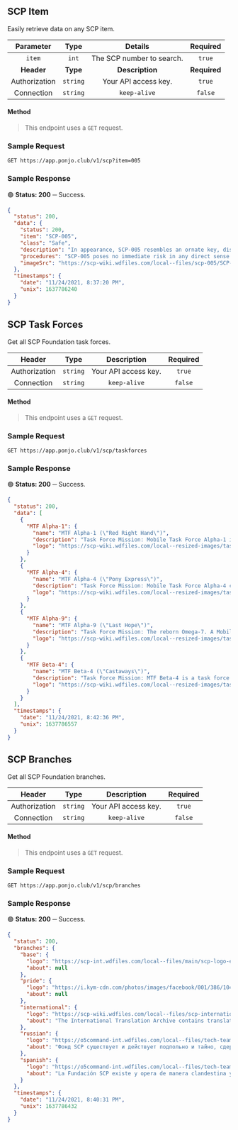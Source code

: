 ## SCP Item

Easily retrieve data on any SCP item.

| **Parameter** | **Type** | **Details** | **Required** |
| :---: | :---: | :---: | :---: |
| `item` | `int` | The SCP number to search. | `true` |
| **Header** | **Type** | **Description** | **Required** |
| Authorization | `string` | Your API access key. | `true` |
| Connection | `string` | `keep-alive` | `false` |

#### Method
> This endpoint uses a `GET` request.

### Sample Request

```shell
GET https://app.ponjo.club/v1/scp?item=005
```

### Sample Response

🟢 **Status: 200** ─ Success.
```json
{
  "status": 200,
  "data": {
    "status": 200,
    "item": "SCP-005",
    "class": "Safe",
    "description": "In appearance, SCP-005 resembles an ornate key, displaying the characteristics of a typical mass produced key used in the 1920s. The key was discovered when a civilian used it to infiltrate a high security facility. SCP-005 seems to have the unique ability to open any and all forms of lock (See Appendix A), be they mechanical or digital, with relative ease. The origin of this ability has yet to be determined.",
    "procedures": "SCP-005 poses no immediate risk in any direct sense. Even so, its unique functions require special measures be taken to restrict access and manipulation of the object. Approval of at least one (1) Level 4 personnel is required for the removal of the object from its containment area.",
    "imageSrc": "https://scp-wiki.wdfiles.com/local--files/scp-005/SCP-005.jpg"
  },
  "timestamps": {
    "date": "11/24/2021, 8:37:20 PM",
    "unix": 1637786240
  }
}
```

## SCP Task Forces

Get all SCP Foundation task forces.

| **Header** | **Type** | **Description** | **Required** |
| :---: | :---: | :---: | :---: |
| Authorization | `string` | Your API access key. | `true` |
| Connection | `string` | `keep-alive` | `false` |

#### Method
> This endpoint uses a `GET` request.

### Sample Request

```shell
GET https://app.ponjo.club/v1/scp/taskforces
```

### Sample Response

🟢 **Status: 200** ─ Success.
```json
{
  "status": 200,
  "data": [
    {
      "MTF Alpha-1": {
        "name": "MTF Alpha-1 (\"Red Right Hand\")",
        "description": "Task Force Mission: Mobile Task Force Alpha-1 is a task force that reports directly to the O5 Council and is used in situations that require the strictest operational security. The task force consists of the Foundation's best and most loyal operatives. Further information regarding MTF Alpha-1 is classified Level 5.",
        "logo": "https://scp-wiki.wdfiles.com/local--resized-images/task-forces/Alpha1.png/small.jpg"
      }
    },
    {
      "MTF Alpha-4": {
        "name": "MTF Alpha-4 (\"Pony Express\")",
        "description": "Task Force Mission: Mobile Task Force Alpha-4 consists primarily of personnel trained to act as undercover employees and specialize in tracking, intercepting, and securing anomalous objects sent through postal and package delivery services worldwide.",
        "logo": "https://scp-wiki.wdfiles.com/local--resized-images/task-forces/Alpha4.png/small.jpg"
      }
    },
    {
      "MTF Alpha-9": {
        "name": "MTF Alpha-9 (\"Last Hope\")",
        "description": "Task Force Mission: The reborn Omega-7. A Mobile Task Force explicitly intended to train and utilize humanoid SCP objects in the field.",
        "logo": "https://scp-wiki.wdfiles.com/local--resized-images/task-forces/alpha9alt.png/small.jpg"
      }
    },
    {
      "MTF Beta-4": {
        "name": "MTF Beta-4 (\"Castaways\")",
        "description": "Task Force Mission: MTF Beta-4 is a task force created with the sole purpose of assisting and monitoring GoI-466 (Wilson's Wildlife Solutions) in their interactions with local fauna-based anomalies.",
        "logo": "https://scp-wiki.wdfiles.com/local--resized-images/task-forces/beta4.png/small.jpg"
      }
    }
  ],
  "timestamps": {
    "date": "11/24/2021, 8:42:36 PM",
    "unix": 1637786557
  }
}
```

## SCP Branches

Get all SCP Foundation branches.

| **Header** | **Type** | **Description** | **Required** |
| :---: | :---: | :---: | :---: |
| Authorization | `string` | Your API access key. | `true` |
| Connection | `string` | `keep-alive` | `false` |

#### Method
> This endpoint uses a `GET` request.

### Sample Request

```shell
GET https://app.ponjo.club/v1/scp/branches
```

### Sample Response

🟢 **Status: 200** ─ Success.
```json
{
  "status": 200,
  "branches": {
    "base": {
      "logo": "https://scp-int.wdfiles.com/local--files/main/scp-logo-en-400.png",
      "about": null
    },
    "pride": {
      "logo": "https://i.kym-cdn.com/photos/images/facebook/001/386/104/41d.png",
      "about": null
    },
    "international": {
      "logo": "https://scp-wiki.wdfiles.com/local--files/scp-international/scp-logo-int.png",
      "about": "The International Translation Archive contains translations of SCP articles, tales, canons and other articles from all the different branches."
    },
    "russian": {
      "logo": "https://o5command-int.wdfiles.com/local--files/tech-team:graphic-templates/scp-logo-ru-400.png",
      "about": "Фонд SCP существует и действует подпольно и тайно, сдерживая аномалии, чтобы гарантировать нормальное состояние."
    },
    "spanish": {
      "logo": "https://o5command-int.wdfiles.com/local--files/tech-team:graphic-templates/scp-logo-es-400.png",
      "about": "La Fundación SCP existe y opera de manera clandestina y secreta conteniendo anomalías para asegurar la normalidad."
    }
  },
  "timestamps": {
    "date": "11/24/2021, 8:40:31 PM",
    "unix": 1637786432
  }
}
```